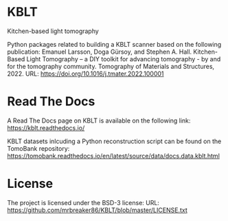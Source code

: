 # KBLT
Kitchen-based light tomography

Python packages related to building a KBLT scanner based on the following publication:
Emanuel Larsson, Doga Gürsoy, and Stephen A. Hall. Kitchen-Based Light Tomography – a DIY toolkit for advancing tomography - by and for the tomography community. Tomography of Materials and Structures, 2022.
URL: https://doi.org/10.1016/j.tmater.2022.100001

# Read The Docs
A Read The Docs page on KBLT is available on the following link:
https://kblt.readthedocs.io/

KBLT datasets inlcuding a Python reconstruction script can be found on the TomoBank repository:
https://tomobank.readthedocs.io/en/latest/source/data/docs.data.kblt.html

# License
The project is licensed under the BSD-3 license:
URL: https://github.com/mrbreaker86/KBLT/blob/master/LICENSE.txt
